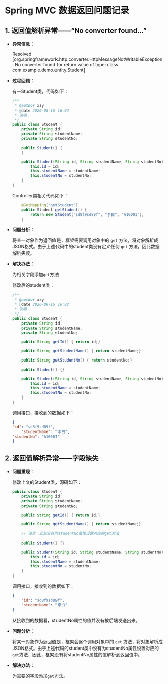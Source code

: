 # Spring MVC 数据返回问题记录

## 1. 返回值解析异常——“No converter found…”

- **异常信息：**

    Resolved [org.springframework.http.converter.HttpMessageNotWritableException: No converter found for return value of type: class com.example.demo.entity.Student]

- **过程回顾：**

     有一Student类，代码如下：

    ```java
    /**
     * @author xzy
     * @date 2020-08-16 16:02
     * 说明：
     */
    public class Student {
        private String id;
        private String studentName;
        private String studentNo;
    
        public Student() {
        }
    
        public Student(String id, String studentName, String studentNo) {
            this.id = id;
            this.studentName = studentName;
            this.studentNo = studentNo;
        }
    }
    ```
    
    Controller类相关代码如下：
    
    ```java
        @GetMapping("getStudent")
        public Student getStudent() {
            return new Student("sd8f9sd89f", "李白", "A10001");
        }
    ```
    
- **问题分析：**

    将某一对象作为返回值是，框架需要调用对象中的 `get` 方法，将对象解析成JSON格式。由于上述代码中的student类没有定义任何 `get` 方法，因此数据解析失败。

- **解决办法：** 

    为相关字段添加`get`方法

    修改后的student类：
    
    ```java
    /**
     * @author xzy
     * @date 2020-08-16 16:02
     * 说明：
     */
    public class Student {
        private String id;
        private String studentName;
        private String studentNo;
    
        public String getId() { return id;}
    
        public String getStudentName() { return studentName;}
    
        public String getStudentNo() { return studentNo;}
        
        public Student() {}
    
        public Student(String id, String studentName, String studentNo) {
            this.id = id;
            this.studentName = studentName;
            this.studentNo = studentNo;
        }
    }
    ```
    
    调用接口，接收到的数据如下：
    
    ```json
    {
    "id": "sd8f9sd89f",
        "studentName": "李白",
    "studentNo": "A10001"
    }
    ```

## 2. 返回值解析异常——字段缺失

- **问题重现**：

    修改上文的Student类，源码如下：

    ```java
    public class Student {
        private String id;
        private String studentName;
        private String studentNo;
    
        public String getId() { return id;}
    
        public String getStudentName() { return studentName;}
        
        // 注意：此处没有为studentNo属性设置对应的get方法
        
        public Student() {}
    
        public Student(String id, String studentName, String studentNo) {
            this.id = id;
            this.studentName = studentName;
            this.studentNo = studentNo;
        }
    }
    ```

    调用接口，接收到的数据如下：

    ```json
    {
        "id": "sd8f9sd89f",
        "studentName": "李白"
    }
    ```

    从接收到的数据看，studentNo属性的值并没有被后端发送出来。

- **问题分析：**

    将某一对象作为返回值是，框架会逐个调用对象中的 `get` 方法，将对象解析成JSON格式。由于上述代码的student类中没有为studentNo属性设置对应的`get`方法，因此，框架没有将studentNo属性的值解析到返回值中。

- **解决办法：**

    为需要的字段添加`get`方法。